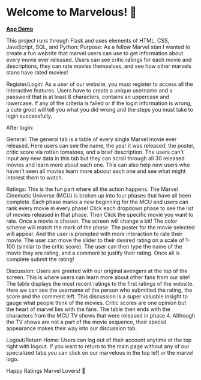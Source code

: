 # Welcome to Marvelous! 🦸
<b>[App Demo](https://youtu.be/DD1OSZYHsA8) </b>

This project runs through Flask and uses elements of HTML, CSS, JavaScript, SQL, and Python:
Purpose: As a fellow Marvel stan I wanted to create a fun website that marvel users can use to get information about every movie ever released. Users can see critic ratings for each movie and descriptions, they can rate movies themselves, and see how other marvels stans have rated movies!

Register/Login: As a user of our website, you must register to access all the interactive features. Users have to create a unique username and a password that is at least 8 characters, contains an uppercase and lowercase. If any of the criteria is failed or if the login information is wrong, a cute groot will tell you what you did wrong and the steps you must take to login successfully.

After login:

General: The general tab is a table of every single Marvel movie ever released. Here users can see the name, the year it was released, the poster, critic score via rotten tomatoes, and a brief description. The users can't input any new data in this tab but they can scroll through all 30 released movies and learn more about each one. This can also help new users who haven't seen all movies learn more aboout each one and see what might interest them to watch.

Ratings: This is the fun part where all the action happens. The Marvel Cinematic Universe (MCU) is broken up into four phases that have all been complete. Each phase marks a new beginning for the MCU and users can rank every movie in every phase! Click each dropdown phase to see the list of movies released in that phase. Then Click the specific movie you want to rate.
Once a movie is chosen. The screen will change a bit! The color scheme will match the mark of the phase. The poster for the movie selected will appear. And the user is prompted with more interaction to rate their movie. The user can move the slider to their desired rating on a scale of 1-100 (similar to the critic score). The user can then type the name of the movie they are rating, and a comment to justify their rating. Once all is complete submit the rating!

Discussion: Users are greeted with our original avengers at the top of the screen. This is where users can learn more about other fans from our site! The table displays the most recent ratings to the first ratings of the website. Here we can see the username of the person who submitted the rating, the score and the comment left. This discussion is a super valuable insight to gauge what people think of the movies. Critic scores are one opinion but the heart of marvel lies with the fans. The table then ends with the characters from the MCU TV shows that were released in phase 4. Although the TV shows are not a part of the movie sequence, their special appearance makes their way into our discussion tab.

Logout/Return Home: Users can log out of their account anytime at the top right with logout. If you want to return to the main page without any of our specialized tabs you can click on our marvelous in the top left or the marvel logo.

Happy Ratings Marvel Lovers! 🦸
